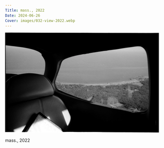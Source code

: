 ```yaml
---
Title: mass., 2022
Date: 2024-06-26
Cover: images/032-view-2022.webp
---
```


![mass., 2022](images/032-view-2022@2x.webp)

mass., 2022
